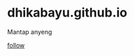 # dhikabayu.github.io
Mantap anyeng
<html>
<html lang="en">
<head>
    <meta charset="UTF-8">
    <meta name="viewport" content="width=device-width, initial-scale=1.0">
    <meta http-equiv="X-UA-Compatible" content="ie=edge">
    
</head>
<body>
    <a href="https://www.instagram.com/dhikabk_/" > follow </a>

    
</body>
</html>
